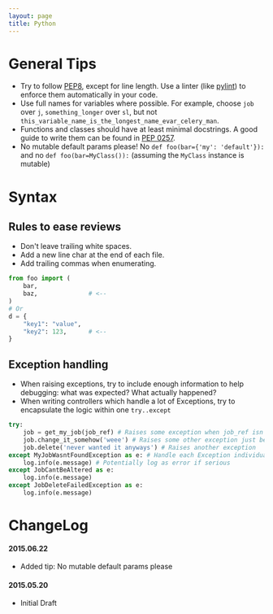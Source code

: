 ```yaml
---
layout: page
title: Python
---
```


# General Tips

* Try to follow [PEP8](https://www.python.org/dev/peps/pep-0008/), except for line length. Use a linter (like [pylint](http://www.pylint.org/)) to enforce them automatically in your code.
* Use full names for variables where possible. For example, choose `job` over `j`, `something_longer` over `sl`, but not `this_variable_name_is_the_longest_name_evar_celery_man`.
* Functions and classes should have at least minimal docstrings. A good guide to write them can be found in [PEP 0257](https://www.python.org/dev/peps/pep-0257/).
* No mutable default params please! No `def foo(bar={'my': 'default'}):` and no `def foo(bar=MyClass()):` (assuming the `MyClass` instance is mutable)

# Syntax

## Rules to ease reviews

* Don't leave trailing white spaces.
* Add a new line char at the end of each file.
* Add trailing commas when enumerating.

``` python
from foo import (
    bar,
    baz,              # <--
)
# Or
d = {
    "key1": "value",
    "key2": 123,      # <--
}
```

## Exception handling

* When raising exceptions, try to include enough information to help debugging: what was expected? What actually happened?
* When writing controllers which handle a lot of Exceptions, try to encapsulate the logic within one `try..except`

``` python
try:
    job = get_my_job(job_ref) # Raises some exception when job_ref isn't correct
    job.change_it_somehow('weee') # Raises some other exception just because
    job.delete('never wanted it anyways') # Raises another exception
except MyJobWasntFoundException as e: # Handle each Exception individually with a descriptive name
    log.info(e.message) # Potentially log as error if serious
except JobCantBeAltered as e:
    log.info(e.message)
except JobDeleteFailedException as e:
    log.info(e.message)
```


# ChangeLog

#### 2015.06.22

- Added tip: No mutable default params please

#### 2015.05.20

- Initial Draft
